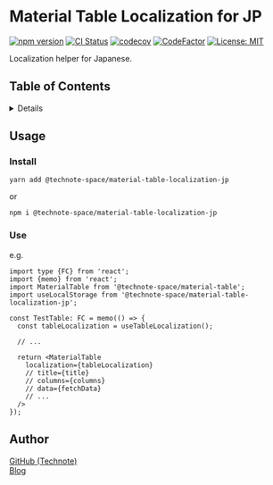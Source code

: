 # Material Table Localization for JP

[![npm version](https://badge.fury.io/js/%40technote-space%2Fmaterial-table-localization-jp.svg)](https://badge.fury.io/js/%40technote-space%2Fmaterial-table-localization-jp)
[![CI Status](https://github.com/technote-space/material-table-localization-jp/workflows/CI/badge.svg)](https://github.com/technote-space/material-table-localization-jp/actions)
[![codecov](https://codecov.io/gh/technote-space/material-table-localization-jp/branch/master/graph/badge.svg)](https://codecov.io/gh/technote-space/material-table-localization-jp)
[![CodeFactor](https://www.codefactor.io/repository/github/technote-space/material-table-localization-jp/badge)](https://www.codefactor.io/repository/github/technote-space/material-table-localization-jp)
[![License: MIT](https://img.shields.io/badge/License-MIT-blue.svg)](https://github.com/technote-space/material-table-localization-jp/blob/master/LICENSE)

Localization helper for Japanese.

## Table of Contents

<!-- START doctoc generated TOC please keep comment here to allow auto update -->
<!-- DON'T EDIT THIS SECTION, INSTEAD RE-RUN doctoc TO UPDATE -->
<details>
<summary>Details</summary>

- [Usage](#usage)
  - [Install](#install)
  - [Use](#use)
- [Author](#author)

</details>
<!-- END doctoc generated TOC please keep comment here to allow auto update -->

## Usage

### Install

`yarn add @technote-space/material-table-localization-jp`

or

`npm i @technote-space/material-table-localization-jp`

### Use

e.g.

```tsx
import type {FC} from 'react';
import {memo} from 'react';
import MaterialTable from '@technote-space/material-table';
import useLocalStorage from '@technote-space/material-table-localization-jp';

const TestTable: FC = memo(() => {
  const tableLocalization = useTableLocalization();

  // ...

  return <MaterialTable
    localization={tableLocalization}
    // title={title}
    // columns={columns}
    // data={fetchData}
    // ...
  />
});
```

## Author

[GitHub (Technote)](https://github.com/technote-space)  
[Blog](https://technote.space)
